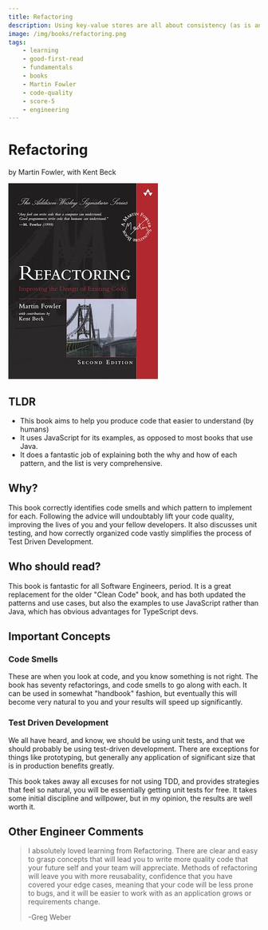 ```yaml
---
title: Refactoring
description: Using key-value stores are all about consistency (as is any database actually, but simple databases are far less forgiving of inconsistencies). This book establishes reasonable, practiced patterns that will help you from making simple mistakes in your data modeling journey.
image: /img/books/refactoring.png
tags:
    - learning
    - good-first-read
    - fundamentals
    - books
    - Martin Fowler
    - code-quality
    - score-5
    - engineering
---
```


# Refactoring

by Martin Fowler, with Kent Beck

![Refactoring Cover](/img/books/refactoring.png)

## TLDR

-   This book aims to help you produce code that easier to understand (by humans)
-   It uses JavaScript for its examples, as opposed to most books that use Java.
-   It does a fantastic job of explaining both the why and how of each pattern, and the list is very comprehensive.

## Why?

This book correctly identifies code smells and which pattern to implement for each. Following the advice will undoubtably lift your code quality, improving the lives of you and your fellow developers. It also discusses unit testing, and how correctly organized code vastly simplifies the process of Test Driven Development.

## Who should read?

This book is fantastic for all Software Engineers, period. It is a great replacement for the older "Clean Code" book, and has both updated the patterns and use cases, but also the examples to use JavaScript rather than Java, which has obvious advantages for TypeScript devs.

## Important Concepts

### Code Smells

These are when you look at code, and you know something is not right. The book has seventy refactorings, and code smells to go along with each. It can be used in somewhat "handbook" fashion, but eventually this will become very natural to you and your results will speed up significantly.

### Test Driven Development

We all have heard, and know, we should be using unit tests, and that we should probably be using test-driven development. There are exceptions for things like prototyping, but generally any application of significant size that is in production benefits greatly.

This book takes away all excuses for not using TDD, and provides strategies that feel so natural, you will be essentially getting unit tests for free. It takes some initial discipline and willpower, but in my opinion, the results are well worth it.

## Other Engineer Comments

> I absolutely loved learning from Refactoring. There are clear and easy to grasp concepts that will lead you to write more quality code that your future self and your team will appreciate. Methods of refactoring will leave you with more reusabality, confidence that you have covered your edge cases, meaning that your code will be less prone to bugs, and it will be easier to work with as an application grows or requirements change.
>
> -Greg Weber
